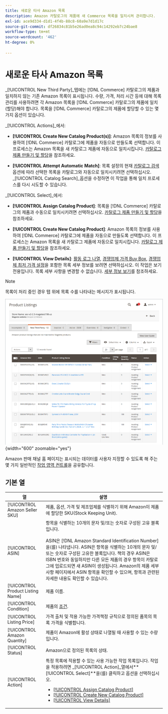 ```yaml
---
title: 새로운 타사 Amazon 목록
description: Amazon 카탈로그의 제품에 새 Commerce 목록을 일치시켜 관리합니다.
exl-id: ace9d334-d1d1-4f4b-88c8-60a9e7d1d17c
source-git-commit: df26834c81b5e26ad0ea8c94c14292eb7c24bae8
workflow-type: tm+mt
source-wordcount: '462'
ht-degree: 0%

---
```


# 새로운 타사 Amazon 목록

_[!UICONTROL New Third Party]_탭에는 [!DNL Commerce] 카탈로그의 제품과 일치하지 않는 기존 Amazon 목록이 표시됩니다. 수량, 가격, 처리 시간 등에 대해 목록 관리를 사용하려면 각 Amazon 목록을 [!DNL Commerce] 카탈로그의 제품에 일치(할당)해야 합니다. 목록을 [!DNL Commerce] 카탈로그의 제품에 할당할 수 있는 몇 가지 옵션이 있습니다.

_[!UICONTROL Actions]_에서:

- **[!UICONTROL Create New Catalog Product(s)]**: Amazon 목록의 정보를 사용하여 [!DNL Commerce] 카탈로그에 제품을 자동으로 만들도록 선택합니다. 이 프로세스는 Amazon 목록을 새 카탈로그 제품에 자동으로 일치시킵니다. [카탈로그 제품 만들기 및 할당](./creating-assigning-catalog-products.md)을 참조하세요.

- **[!UICONTROL Attempt Automatic Match]**: 목록 설정의 현재 [카탈로그 검색](./catalog-search.md) 옵션에 따라 선택한 목록을 카탈로그와 자동으로 일치시키려면 선택하십시오. _[!UICONTROL Catalog Search]_옵션을 수정하면 이 작업을 통해 일치 프로세스를 다시 시도할 수 있습니다.

_[!UICONTROL Select]_에서:

- **[!UICONTROL Assign Catalog Product]**: 목록을 [!DNL Commerce] 카탈로그의 제품과 수동으로 일치시키려면 선택하십시오. [카탈로그 제품 만들기 및 할당](./creating-assigning-catalog-products.md)을 참조하세요.

- **[!UICONTROL Create New Catalog Product]**: Amazon 목록의 정보를 사용하여 [!DNL Commerce] 카탈로그에 제품을 자동으로 만들도록 선택합니다. 이 프로세스는 Amazon 목록을 새 카탈로그 제품에 자동으로 일치시킵니다. [카탈로그 제품 만들기 및 할당](./creating-assigning-catalog-products.md)을 참조하세요.

- **[!UICONTROL View Details]**: [활동 로그 나열](./product-listing-details.md#listing-activity-log), [경쟁업체 가격 Buy Box](./product-listing-details.md#buy-box-competitor-pricing), [경쟁업체 최저 가격 설정](./product-listing-details.md#lowest-competitor-pricing)을 포함한 목록 세부 정보를 보려면 선택하십시오. 이 작업은 보기 전용입니다. 목록 세부 사항을 변경할 수 없습니다. [세부 정보 보기](./product-listing-details.md)를 참조하세요.

>[!NOTE]
>
>목록이 처리 중인 경우 탭 위에 목록 수를 나타내는 메시지가 표시됩니다.

![새 타사 목록](assets/amazon-listings-new-third-party.png){width="600" zoomable="yes"}

Amazon 판매 채널 홈 페이지는 표시되는 데이터를 사용자 지정할 수 있도록 해 주는 몇 가지 일반적인 [작업 영역 컨트롤](./workspace-controls.md)을 공유합니다.

## 기본 열

| 열 | 설명 |
|---|---|
| [!UICONTROL Amazon Seller SKU] | 제품, 옵션, 가격 및 제조업체를 식별하기 위해 Amazon이 제품에 할당한 SKU(Stock Keeping Unit). |
| [!UICONTROL ASIN] | 항목을 식별하는 10개의 문자 및/또는 숫자로 구성된 고유 블록입니다.<br><br>ASIN은 [!DNL Amazon Standard Identification Number]을(를) 나타냅니다. ASIN은 항목을 식별하는 10개의 문자 및/또는 숫자로 구성된 고유한 블록입니다. 책의 경우 ASIN은 ISBN 번호와 동일하지만 다른 모든 제품의 경우 항목이 카탈로그에 업로드되면 새 ASIN이 생성됩니다. Amazon의 제품 세부 사항 페이지에서 ASIN 항목을 확인할 수 있으며, 항목과 관련된 자세한 내용도 확인할 수 있습니다. |
| [!UICONTROL Product Listing Name] | 제품 이름. |
| [!UICONTROL Condition] | 제품의 [조건](./product-listing-condition.md). |
| [!UICONTROL Listing Price] | 가격 출처 및 적용 가능한 가격책정 규칙으로 정의된 품목의 목록 가격을 식별합니다. |
| [!UICONTROL Amazon Quantity] | 제품이 Amazon에 활성 상태로 나열될 때 사용할 수 있는 수량입니다. |
| [!UICONTROL Status] | Amazon으로 정의된 목록의 상태. |
| [!UICONTROL Action] | 특정 목록에 적용할 수 있는 사용 가능한 작업 목록입니다. 작업을 적용하려면 _[!UICONTROL Action]_열에서&#x200B;**[!UICONTROL Select]**을(를) 클릭하고 옵션을 선택하십시오.<ul><li>[[!UICONTROL Assign Catalog Product]](./creating-assigning-catalog-products.md)</li><li>[[!UICONTROL Create New Catalog Product]](./creating-assigning-catalog-products.md)</li><li>[[!UICONTROL View Details]](./product-listing-details.md)</li></ul> |
